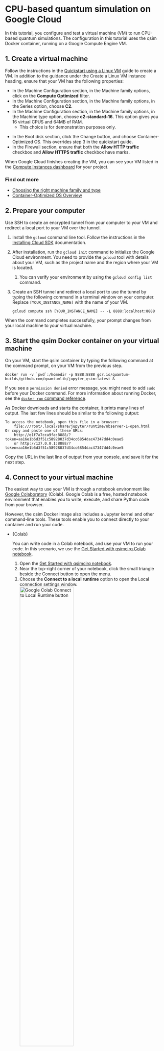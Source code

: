 # CPU-based quantum simulation on Google Cloud

In this tutorial, you configure and test a virtual machine (VM) to run CPU-based
quantum simulations. The configuration in this tutorial uses the qsim Docker
container, running on a Google Compute Engine VM.

## 1. Create a virtual machine

Follow the instructions in the
[Quickstart using a Linux VM](https://cloud.google.com/compute/docs/quickstart-linux)
guide to create a VM. In addition to the guidance under the Create a Linux VM
instance heading, ensure that your VM has the following properties:

*   In the Machine Configuration section, in the Machine family options,
    click on the **Compute Optimized** filter.
*   In the Machine Configuration section, in the Machine family options, in
    the Series option, choose **C2**.
*   In the Machine Configuration section, in the Machine family options, in
    the Machine type option, choose **c2-standard-16**. This option gives
    you 16 virtual CPUS and 64MB of RAM.
    *   This choice is for demonstration purposes only.
<!-- TODO(cognigami): Add the following sentence to the sub-bullet when the doc
is published: "For a live experiment, see [Choosing hardware for your qsim simulation]().-->
*   In the Boot disk section, click the Change button, and choose
    Container-Optimized OS. This overrides step 3 in the quickstart guide.
*   In the Firewall section, ensure that both the **Allow HTTP traffic**
    checkbox and **Allow HTTPS traffic** checkbox have marks.

When Google Cloud finishes creating the VM, you can see your VM listed in the
[Compute Instances dashboard](https://pantheon.corp.google.com/compute/instances)
for your project.

### Find out more
* [Choosing the right machine family and
  type](https://cloud.google.com/blog/products/compute/choose-the-right-google-compute-engine-machine-type-for-you)
* [Container-Optimized OS
  Overview](https://cloud.google.com/container-optimized-os/docs/concepts/features-and-benefits)

## 2. Prepare your computer

Use SSH to create an encrypted tunnel from your computer to your VM and redirect
a local port to your VM over the tunnel.

1.  Install the `gcloud` command line tool. Follow the instructions in the
    [Installing Cloud SDK](https://cloud.google.com/sdk/docs/install)
    documentation.
2.  After installation, run the `gcloud init` command to initialize the Google
    Cloud environment. You need to provide the `gcloud` tool with details
    about your VM, such as the project name and the region where your VM is
    located.
    1.  You can verify your environment by using the `gcloud config list`
        command.
3.  Create an SSH tunnel and redirect a local port to use the tunnel by typing
    the following command in a terminal window on your computer. Replace
    `[YOUR_INSTANCE_NAME]` with the name of your VM.

    ```
    gcloud compute ssh [YOUR_INSTANCE_NAME] -- -L 8888:localhost:8888
    ```

When the command completes successfully, your prompt changes from your local
machine to your virtual machine.

## 3. Start the qsim Docker container on your virtual machine

On your VM, start the qsim container by typing the following command at the
command prompt, on your VM from the previous step.

```
docker run -v `pwd`:/homedir -p 8888:8888 gcr.io/quantum-builds/github.com/quantumlib/jupyter_qsim:latest &
```

If you see a `permission denied` error message, you might need to add `sudo`
before your Docker command. For more information about running Docker, see the
[`docker run` command reference](https://docs.docker.com/engine/reference/run/#general-form).

As Docker downloads and starts the container, it prints many lines of output.
The last few lines should be similar to the following output:

```
To access the notebook, open this file in a browser:
    file:///root/.local/share/jupyter/runtime/nbserver-1-open.html
Or copy and paste one of these URLs:
    http://e1f7a7cca9fa:8888/?token=aa16e1b6d3f51c58928037d34cc6854dac47347dd4c0eae5
    or http://127.0.0.1:8888/?token=aa16e1b6d3f51c58928037d34cc6854dac47347dd4c0eae5
```

Copy the URL in the last line of output from your console, and save it for the
next step.

## 4. Connect to your virtual machine

The easiest way to use your VM is through a notebook environment like
[Google Colaboratory](https://colab.sandbox.google.com/notebooks/intro.ipynb?utm_source=scs-index#recent=true)
(Colab). Google Colab is a free, hosted notebook environment that enables you to
write, execute, and share Python code from your browser.

However, the qsim Docker image also includes a Jupyter kernel and other
command-line tools. These tools enable you to connect directly to your container
and run your code.

*   {Colab}

      You can write code in a Colab notebook, and use your VM to run your code. In
      this scenario, we use the
      [Get Started with qsimcirq Colab notebook](https://quantumai.google/qsim/tutorials/qsimcirq).

      1.  Open the
          [Get Started with qsimcirq notebook](https://quantumai.google/qsim/tutorials/qsimcirq).
      2.  Near the top-right corner of your notebook, click the small triangle beside
          the Connect button to open the menu.
      3.  Choose the **Connect to a local runtime** option to open the Local
          connection settings window.
          <img src="../images/colab_connect.png" alt="Google Colab Connect to Local Runtime button" style="width: 62%" class="screenshot">
      1.  In the Backend URL text field, paste the URL that you saved in step 5.
      2.  Change the part of your URL that read `127.0.0.1` to `localhost`.
          <img src="../images/colab_remote.png" alt="Google Colab Local Runtime connection window" style="width: 62%" class="screenshot">
      1.  Click the **Connect** button in the Local connection settings window.

      When your connection is ready, Colab displays a green checkmark beside the
      Connected (Local) button near the top-right corner of your notebook.

      <img src="../images/colab_connected.png" alt="Google Colab Local Runtime connection windo" style="width: 62%" class="screenshot">

      The code cells in your notebook now execute on your VM instead of your local
      computer.

*   {Jupyter}

      You can run your simulation directly in your Docker container, in Jupyter.
      Jupyter runs in the qsim Docker container.

      1.  Open a browser window.
      2.  In the navigation bar, paste the URL that you copied in step 4.
      3.  In the browser you should now see the Jupyter UI, running on your VM.

      The code that you execute here executes on your VM. You can navigate to qsim >
      docs > tutorials to try other tutorials.

*   {Command line}

      You can run a quantum simulation using qsim from the command line.
      Your code runs in the qsim Docker container.

      **Before you begin**

      For this scenario, you can connect to your machine directly over SSH rather than
      create a tunnel. In step 2.3 above, remove the second half of the command.
      Instead of the following command:

      ```
      gcloud compute ssh [YOUR_INSTANCE_NAME] -- -L 8888:localhost:8888
      ```

      Run:

      ```
      gcloud compute ssh [YOUR_INSTANCE_NAME]
      ```

      Either command works for the purpose of this tutorial. Continue to step 4 then
      complete the steps below, regardless of which command you use.

      **1. Copy the container ID for your qsim Docker container**

      Run `docker ps` to display the container ID. The output should look like
      the following text:

      ```
      CONTAINER ID IMAGE COMMAND CREATED STATUS PORTS NAMES i
      8ab217d640a3 gcr.io/quantum-291919/jupyter_qsim:latest "jupyter-notebook --…" 2 hours ago Up 2 hours 0.0.0.0:8888->8888/tcp dazzling_lovelace.
      ```

      In this case, the container ID is `8ab217d640a3`.

      **2. Connect to your qsim Docker container**

      Run `docker exec` to login to your container. Replace `[CONTAINER_ID]`
      with the ID that you copied in step 1.

      ```
      docker exec -it [CONTAINER_ID] /bin/bash
      ```

      Your command prompt now executes commands in the container.

      **3. Verify your installation**

      You can use the code below to verify that qsim uses your qsim installation.
      You can paste the code directly into the REPL, or paste the code in a
      file.

      ```
      # Import Cirq and qsim
      import cirq
      import qsimcirq

      # Instantiate qubits and create a circuit
      q0, q1 = cirq.LineQubit.range(2)
      circuit = cirq.Circuit(cirq.H(q0), cirq.CX(q0, q1))

      # Instantiate a simulator that uses the GPU
      qsim_simulator = qsimcirq.QSimSimulator()

      # Run the simulation
      print("Running simulation for the following circuit:")
      print(circuit)

      qsim_results = qsim_simulator.compute_amplitudes(
          circuit, bitstrings=[0b00, 0b01])

      print("qsim results:")
      print(qsim_results)
      ```

      After a moment, you should see a result that looks similar to the following.

      ```
      [(0.7071067690849304+0j), 0j]
      ```

## Next steps

After you finish, don't forget to stop or delete your VM on the Compute
Instances dashboard to prevent further billing.

You are now ready to run your own large simulations on Google Cloud. If you want
to try a large circuit on Google Cloud, you can connect the
[Simulate a large quantum circuit](https://colab.sandbox.google.com/github/quantumlib/qsim/blob/master/docs/tutorials/q32d14.ipynb)
Colab notebook to your VM
([documentation](https://quantumai.google/qsim/tutorials/q32d14)).

For more information about managing your VM, see the following documentation
from Google Cloud:

*   [Stopping and starting a VM](https://cloud.google.com/compute/docs/instances/stop-start-instance)
*   [Suspending and resuming an instance](https://cloud.google.com/compute/docs/instances/suspend-resume-instance)
*   [Deleting a VM instance](https://cloud.google.com/compute/docs/instances/deleting-instance)

As an alternative to Google Cloud, you can download the Docker container or the
qsim source code to run quantum simulations on your own high-performance
computing platform.
